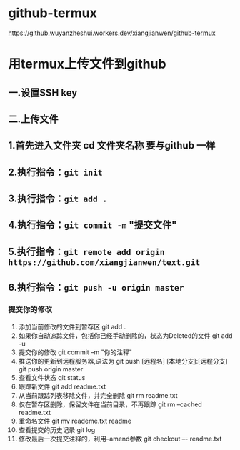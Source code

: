 # github-termux





https://github.wuyanzheshui.workers.dev/xiangjianwen/github-termux







# 用termux上传文件到github
## 一.设置SSH key 
## 二.上传文件
## 1.首先进入文件夹 cd 文件夹名称 要与github 一样
## 2.执行指令：`git init`
## 3.执行指令：`git add .`
## 4.执行指令：`git commit -m` "提交文件"
## 5.执行指令：`git remote add origin https://github.com/xiangjianwen/text.git`
## 6.执行指令：`git push -u origin master`
### 提交你的修改

1. 添加当前修改的文件到暂存区
git add .
2. 如果你自动追踪文件，包括你已经手动删除的，状态为Deleted的文件
git add -u
3. 提交你的修改
git commit –m &quot;你的注释&quot;
4. 推送你的更新到远程服务器,语法为 git push [远程名] [本地分支]:[远程分支]
git push origin master
5. 查看文件状态
git status
6. 跟踪新文件
git add readme.txt
7. 从当前跟踪列表移除文件，并完全删除
git rm readme.txt
8. 仅在暂存区删除，保留文件在当前目录，不再跟踪
git rm –cached readme.txt
9. 重命名文件
git mv reademe.txt readme
10. 查看提交的历史记录
git log
11. 修改最后一次提交注释的，利用–amend参数
git checkout –- readme.txt
